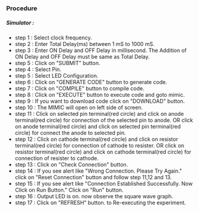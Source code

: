 ### Procedure

##### Simulator :
- step 1 : Select clock frequency.
- step 2 : Enter Total Delay(ms) between 1 mS to 1000 mS.
- step 3 : Enter ON Delay and OFF Delay in millisecond. The Addition of ON Delay and OFF Delay must be same as Total Delay.
- step 5 : Click on "SUBMIT" button.
- step 4 : Select Pin.
- step 5 : Select LED Configuration.
- step 6 : Click on "GENERATE CODE" button to generate code.
- step 7 : Click on "COMPILE" button to compile code.
- step 8 : Click on "EXECUTE" button to execute code and goto mimic.
- step 9 : If you want to download code click on "DOWNLOAD" button.
- step 10 : The MIMIC will open on left side of screen. 
- step 11 : Click on selected pin terminal(red circle) and click on anode terminal(red circle) for connection of the selected pin to anode. OR click on anode terminal(red circle) and click on selected pin terminal(red circle) for connect the anode to selected pin.
- step 12 : Click on cathode terminal(red circle) and click on resistor terminal(red circle) for connection of cathode to resister. OR click on resistor terminal(red circle) and click on cathode terminal(red circle) for connection of resister to cathode.
- step 13 : Click on "Check Connection" button.
- step 14 : If you see alert like "Wrong Connection. Please Try Again." click on "Reset Connection" button and follow step 11,12 and 13.
- step 15 : If you see alert like "Connection Established Successfully. Now Click on Run Button." Click on "Run" button.
- step 16 : Output LED is on. now observe the square wave graph.
- step 17 : Click on "REFRESH" button. to Re-executing the experiment.






